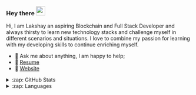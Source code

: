 ### Hey there <img src="https://media.giphy.com/media/hvRJCLFzcasrR4ia7z/giphy.gif" width="25px">

Hi, I am Lakshay an aspiring Blockchain and Full Stack Developer and always thirsty to learn new technology stacks and challenge myself in different scenarios and situations. I love to combine my passion for learning with my developing skills to continue enriching myself.
  
- 💬 Ask me about anything, I am happy to help;
- 📝 [Resume](https://lakshh07.github.io/portfolio/src/media/Lakshay_Resume.pdf)
- 📝 [Website](https://lakshh07.github.io/portfolio/)

<details>
  <summary>:zap: GitHub Stats</summary>
  <img align="left" alt="GitHub Stats" src="https://github-readme-stats.vercel.app/api?username=lakshh07&theme=synthwave&show_icons=true&count_private=true&include_all_commits=true&hide_border=true" />
</details>

<details>
  <summary>:zap: Languages</summary>
  <img align="left" alt="GitHub Language Stats" src="https://github-readme-stats.vercel.app/api/top-langs/?username=lakshh07&layout=compact&theme=synthwave&show_icons=true&count_private=true&include_all_commits=true&hide_border=true"" />
</details>

<!---
![](https://visitor-badge.glitch.me/badge?page_id=lucifernipun22.lucifernipun22)
lakshh07/lakshh07 is a ✨ special ✨ repository because its `README.md` (this file) appears on your GitHub profile.
You can click the Preview link to take a look at your changes.
![GitHub Activity Graph](https://activity-graph.herokuapp.com/graph?username=lakshh07&bg_color=000000&theme=react-dark&line=5bcdec&point=ffffff&area=true&hide_border=true)
--->


<!--
**lakshh07/lakshh07** is a ✨ _special_ ✨ repository because its `README.md` (this file) appears on your GitHub profile.

Here are some ideas to get you started:

- 🔭 I’m currently working on ...
- 🌱 I’m currently learning ...
- 👯 I’m looking to collaborate on ...
- 🤔 I’m looking for help with ...
- 💬 Ask me about ...
- 📫 How to reach me: ...
- 😄 Pronouns: ...
- ⚡ Fun fact: ...
-->
